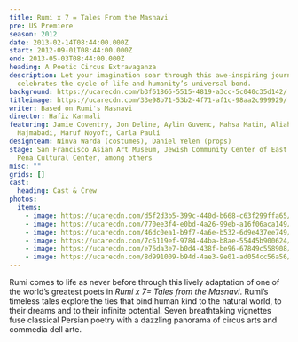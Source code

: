 ```yaml
---
title: Rumi x 7 = Tales From the Masnavi
pre: US Premiere
season: 2012
date: 2013-02-14T08:44:00.000Z
start: 2012-09-01T08:44:00.000Z
end: 2013-05-03T08:44:00.000Z
heading: A Poetic Circus Extravaganza
description: Let your imagination soar through this awe-inspiring journey that
  celebrates the cycle of life and humanity’s universal bond.
background: https://ucarecdn.com/b3f61866-5515-4819-a3cc-5c040c35d142/
titleimage: https://ucarecdn.com/33e98b71-53b2-4f71-af1c-98aa2c999929/
writer: Based on Rumi's Masnavi
director: Hafiz Karmali
featuring: Jamie Coventry, Jon Deline, Aylin Guvenc, Mahsa Matin, Aliah
  Najmabadi, Maruf Noyoft, Carla Pauli
designteam: Ninva Warda (costumes), Daniel Yelen (props)
stage: San Francisco Asian Art Museum, Jewish Community Center of East Bay, La
  Pena Cultural Center, among others
misc: ""
grids: []
cast:
  heading: Cast & Crew
photos:
  items:
    - image: https://ucarecdn.com/d5f2d3b5-399c-440d-b668-c63f299ffa65/
    - image: https://ucarecdn.com/770ee3f4-e0bd-4a26-99eb-a16f06aca149/
    - image: https://ucarecdn.com/46dc0ea1-b9f7-4a6e-b532-6d9e437ee749/
    - image: https://ucarecdn.com/7c6119ef-9784-44ba-b8ae-55445b900624/
    - image: https://ucarecdn.com/e76da3e7-b0d4-438f-be96-67849c558908/
    - image: https://ucarecdn.com/8d991009-b94d-4ae3-9e01-ad054cc56a56/
---
```

Rumi comes to life as never before through this lively adaptation of one of the world’s greatest poets in *Rumi x 7= Tales from the Masnavi*. Rumi’s timeless tales explore the ties that bind human kind to the natural world, to their dreams and to their infinite potential. Seven breathtaking vignettes fuse classical Persian poetry with a dazzling panorama of circus arts and commedia dell arte.